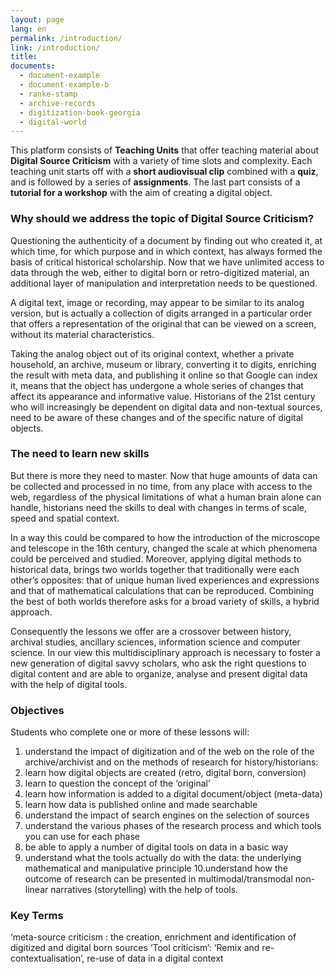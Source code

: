 ```yaml
---
layout: page
lang: en
permalink: /introduction/
link: /introduction/
title: 
documents:
  - document-example
  - document-example-b
  - ranke-stamp
  - archive-records
  - digitization-book-georgia
  - digital-world 
---
```



This platform consists of  **Teaching Units** that offer teaching material about **Digital Source Criticism** with a variety of time slots and complexity. Each teaching unit starts off with a **short audiovisual clip** combined with a **quiz**, and is followed by a series of **assignments**. The last part consists of a **tutorial for a workshop** with the aim of creating a digital object. 


<!-- more -->

### Why should we address the topic of Digital Source Criticism? 

Questioning the authenticity of a document  by finding out who created it, at which time, for which purpose and in which context, has always formed the basis of critical historical scholarship. Now that we have unlimited access to data through the web, either to digital born or retro-digitized material, an additional layer of manipulation and interpretation needs to be questioned. 

[](/d/document-example)

A digital text, image or recording, may appear to be similar to its analog version, but is actually a collection of digits arranged in a particular order that offers a representation of the original that can be viewed on a screen, without its material characteristics.

Taking the analog object out of its original context, whether a private household, an archive, museum or library,  converting it to digits, enriching the result with meta data, and publishing it online so that  Google can index it, means that the object has undergone a whole series of changes that affect its appearance and informative value. Historians of the 21st century who will increasingly be dependent on digital data and non-textual sources, need to be aware of these changes and of the specific nature of digital objects.

[](ranke-stamp) [](archive-records) [](digitization-book-georgia) [](digital-world)


[](/d/document-example-b) 

### The need to learn new skills

But there is more they need to master. Now that huge amounts of data can be collected and processed in no time, from any place with access to the web, regardless of the physical limitations of what a human brain alone can handle, historians need the skills to deal with changes in terms of scale, speed and spatial context. 

In a way this could be compared to how the introduction of the microscope and telescope in the 16th century, changed the scale at which phenomena could be perceived and studied. Moreover, applying digital methods to historical data, brings two worlds together that traditionally were each other’s opposites:  that of unique human lived experiences and expressions and that of mathematical calculations that can be reproduced. Combining the best of both worlds therefore asks for a broad variety of skills, a hybrid approach. 

Consequently the  lessons we offer are a crossover between history, archival studies, ancillary sciences, information science and computer science.  In our view this multidisciplinary approach is necessary to foster a new generation of digital savvy scholars, who ask the right questions to digital content and are able to organize, analyse and present digital data with the help of digital tools. 


### Objectives 

Students who complete one or more of these lessons will:

1. understand the impact of digitization and of the web on the role of the archive/archivist and on the methods of research for history/historians:
2. learn how digital objects are created (retro, digital born, conversion)
3. learn to question the concept of the ‘original’
4. learn how information is added to a digital document/object (meta-data)
5. learn how data is published online and made searchable
6. understand the impact of search engines on the selection of sources
7. understand the various phases of the research process and which tools you can use for each phase 
8. be able to apply a number of digital tools on data in a basic way
9. understand what the tools actually do with the data: the underlying mathematical and manipulative principle
10.understand how the outcome of research can be presented in multimodal/transmodal non-linear narratives (storytelling) with the help of tools.

### Key Terms 
  
 ‘meta-source criticism :  the creation, enrichment and identification of digitized and digital born sources 
 ‘Tool criticism’:
 ‘Remix and re-contextualisation’, re-use of data in a digital context 
 


